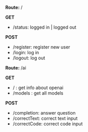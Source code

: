 

**Route:** /

**GET**
* /status:   logged in | logged out

**POST**
* /register: register new user
* /login:    log in
* /logout:   log out


**Route:** /ai

**GET**

* / : get info about openai 
* /models : get all models

**POST**
* /completion: answer question
* /correctText: correct text input
* /correctCode: correct code input
